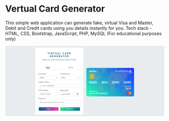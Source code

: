 # Vertual Card Generator 
This simple web application can generate fake, virtual Visa and Master, Debit and Credit cards using you details instantly for you. Tech stack - HTML, CSS, Bootstrap, JavaScript, PHP, MySQL (For educational purposes only)

![Alt text](/screenshot "Optional Title")
